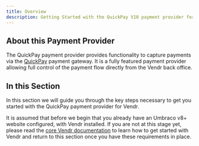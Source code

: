 ```yaml
---
title: Overview
description: Getting Started with the QuickPay V10 payment provider for Vendr, the eCommerce solution for Umbraco v8+
---
```


## About this Payment Provider

The QuickPay payment provider provides functionality to capture payments via the [QuickPay](https://quickpay.net) payment gateway. It is a fully featured payment provider allowing full control of the payment flow directly from the Vendr back office.

## In this Section

In this section we will guide you through the key steps necessary to get you started with the QuickPay payment provider for Vendr.

It is assumed that before we begin that you already have an Umbraco v8+ website configured, with Vendr installed. If you are not at this stage yet, please read the [core Vendr documentation](../../../../../core/) to learn how to get started with Vendr and return to this section once you have these requirements in place.